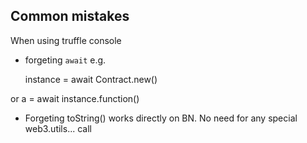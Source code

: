 ## Common mistakes

When using truffle console
* forgeting `await` e.g.

	instance  = await Contract.new() 

or 
	 a = await instance.function()

* Forgeting toString() works directly on BN. No need for any special web3.utils... call
